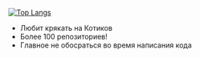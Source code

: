 [![Top Langs](https://github-readme-stats.vercel.app/api/top-langs/?username=Under4groos&layout=compact&theme=transparent&show_icons=true)](https://github.com/anuraghazra/github-readme-stats)
 
<ul>
  <li>Любит крякать на Котиков</li>
  <li>Более 100 репозиториев!</li>
  <li>Главное не обосраться во время написания кода</li>
</ul>
 
